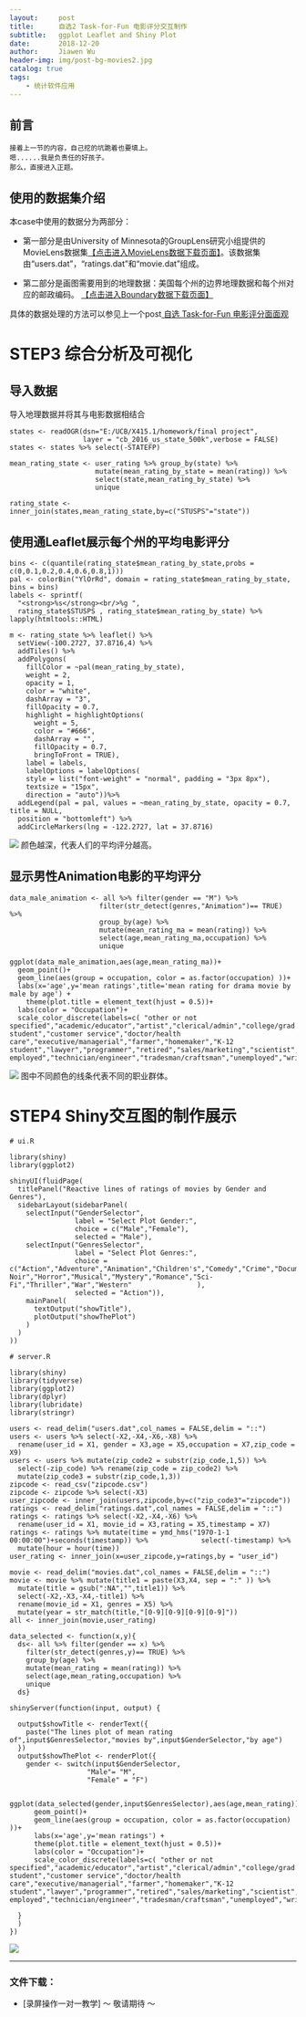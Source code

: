 ```yaml
---
layout:     post
title:      自选2 Task-for-Fun 电影评分交互制作
subtitle:   ggplot Leaflet and Shiny Plot
date:       2018-12-20
author:     Jiawen Wu
header-img: img/post-bg-movies2.jpg
catalog: true
tags:
    - 统计软件应用
---
```


## 前言

    接着上一节的内容，自己挖的坑跪着也要填上。
    嗯......我是负责任的好孩子。
    那么，直接进入正题。
	
## 使用的数据集介绍

本case中使用的数据分为两部分：

- 第一部分是由University of Minnesota的GroupLens研究小组提供的MovieLens数据集<a href="https://grouplens.org/datasets/movielens/">【点击进入MovieLens数据下载页面】</a>。该数据集由“users.dat”，“ratings.dat”和“movie.dat”组成。

- 第二部分是画图需要用到的地理数据：美国每个州的边界地理数据和每个州对应的邮政编码。 <a href="https：//www.census.gov/geo/maps-data/data/cbf/cbf_state.html">【点击进入Boundary数据下载页面】</a>

具体的数据处理的方法可以参见上一个post<a href="https://brokencrayons.github.io/2018/12/18/%E8%87%AA%E9%80%891-Task-for-Fun-%E7%94%B5%E5%BD%B1%E8%AF%84%E5%88%86%E9%9D%A2%E9%9D%A2%E8%A7%82/"> 自选 Task-for-Fun 电影评分面面观</a>

# STEP3 综合分析及可视化

## 导入数据

导入地理数据并将其与电影数据相结合
```
states <- readOGR(dsn="E:/UCB/X415.1/homework/final project",
                  layer = "cb_2016_us_state_500k",verbose = FALSE)
states <- states %>% select(-STATEFP)
```
```
mean_rating_state <- user_rating %>% group_by(state) %>%
                     mutate(mean_rating_by_state = mean(rating)) %>%
                     select(state,mean_rating_by_state) %>%
                     unique
```

```
rating_state <- inner_join(states,mean_rating_state,by=c("STUSPS"="state"))
```
## 使用通Leaflet展示每个州的平均电影评分
```
bins <- c(quantile(rating_state$mean_rating_by_state,probs = c(0,0.1,0.2,0.4,0.6,0.8,1)))
pal <- colorBin("YlOrRd", domain = rating_state$mean_rating_by_state, bins = bins)
labels <- sprintf(
  "<strong>%s</strong><br/>%g ",
  rating_state$STUSPS , rating_state$mean_rating_by_state) %>% lapply(htmltools::HTML)

m <- rating_state %>% leaflet() %>%
  setView(-100.2727, 37.8716,4) %>%
  addTiles() %>%
  addPolygons(
    fillColor = ~pal(mean_rating_by_state),
    weight = 2,
    opacity = 1,
    color = "white",
    dashArray = "3",
    fillOpacity = 0.7,
    highlight = highlightOptions(
      weight = 5,
      color = "#666",
      dashArray = "",
      fillOpacity = 0.7,
      bringToFront = TRUE),
    label = labels, 
    labelOptions = labelOptions(
    style = list("font-weight" = "normal", padding = "3px 8px"),
    textsize = "15px",
    direction = "auto"))%>% 
  addLegend(pal = pal, values = ~mean_rating_by_state, opacity = 0.7, title = NULL,
  position = "bottomleft") %>%
  addCircleMarkers(lng = -122.2727, lat = 37.8716)
```
![](https://ws3.sinaimg.cn/large/006tNbRwgy1fyd7d8q1t7g30k80ee1l5.gif)
颜色越深，代表人们的平均评分越高。

## 显示男性Animation电影的平均评分

```
data_male_animation <- all %>% filter(gender == "M") %>%
                      filter(str_detect(genres,"Animation")== TRUE) %>%
                      group_by(age) %>%
                      mutate(mean_rating_ma = mean(rating)) %>%
                      select(age,mean_rating_ma,occupation) %>%
                      unique

ggplot(data_male_animation,aes(age,mean_rating_ma))+
  geom_point()+
  geom_line(aes(group = occupation, color = as.factor(occupation) ))+
  labs(x='age',y='mean ratings',title='mean rating for drama movie by male by age') +
    theme(plot.title = element_text(hjust = 0.5))+
  labs(color = "Occupation")+
  scale_color_discrete(labels=c( "other or not specified","academic/educator","artist","clerical/admin","college/grad student","customer service","doctor/health care","executive/managerial","farmer","homemaker","K-12 student","lawyer","programmer","retired","sales/marketing","scientist","self-employed","technician/engineer","tradesman/craftsman","unemployed","writer"))
```
![](https://ws3.sinaimg.cn/large/006tNbRwgy1fyd73wppavj311c0qo0tb.jpg)
图中不同颜色的线条代表不同的职业群体。



# STEP4 Shiny交互图的制作展示

```
# ui.R

library(shiny)
library(ggplot2)

shinyUI(fluidPage(
  titlePanel("Reactive lines of ratings of movies by Gender and Genres"),
  sidebarLayout(sidebarPanel(
    selectInput("GenderSelector",
                label = "Select Plot Gender:",
                choice = c("Male","Female"),
                selected = "Male"),
    selectInput("GenresSelector",
                label = "Select Plot Genres:",
                choice = c("Action","Adventure","Animation","Children's","Comedy","Crime","Documentary","Drama","Film-Noir","Horror","Musical","Mystery","Romance","Sci-Fi","Thriller","War","Western"                ),
                selected = "Action")),
    mainPanel(
      textOutput("showTitle"),
      plotOutput("showThePlot")
    )
  )
))

# server.R

library(shiny)
library(tidyverse)
library(ggplot2)
library(dplyr)
library(lubridate)
library(stringr)

users <- read_delim("users.dat",col_names = FALSE,delim = "::")
users <- users %>% select(-X2,-X4,-X6,-X8) %>% 
  rename(user_id = X1, gender = X3,age = X5,occupation = X7,zip_code = X9)
users <- users %>% mutate(zip_code2 = substr(zip_code,1,5)) %>% 
  select(-zip_code) %>% rename(zip_code = zip_code2) %>%
  mutate(zip_code3 = substr(zip_code,1,3))
zipcode <- read_csv("zipcode.csv")
zipcode <- zipcode %>% select(-X3)
user_zipcode <- inner_join(users,zipcode,by=c("zip_code3"="zipcode"))
ratings <- read_delim("ratings.dat",col_names = FALSE,delim = "::")
ratings <- ratings %>% select(-X2,-X4,-X6) %>% 
  rename(user_id = X1, movie_id = X3,rating = X5,timestamp = X7)
ratings <- ratings %>% mutate(time = ymd_hms("1970-1-1 00:00:00")+seconds(timestamp)) %>%             select(-timestamp) %>%
  mutate(hour = hour(time))
user_rating <- inner_join(x=user_zipcode,y=ratings,by = "user_id") 

movie <- read_delim("movies.dat",col_names = FALSE,delim = "::")
movie <- movie %>% mutate(title1 = paste(X3,X4, sep = ":" )) %>%
  mutate(title = gsub(":NA","",title1)) %>%
  select(-X2,-X3,-X4,-title1) %>%
  rename(movie_id = X1, genres = X5) %>%
  mutate(year = str_match(title,"[0-9][0-9][0-9][0-9]"))
all <- inner_join(movie,user_rating)

data_selected <- function(x,y){
  ds<- all %>% filter(gender == x) %>%
    filter(str_detect(genres,y)== TRUE) %>%
    group_by(age) %>%
    mutate(mean_rating = mean(rating)) %>%
    select(age,mean_rating,occupation) %>%
    unique
  ds}

shinyServer(function(input, output) {
  
  output$showTitle <- renderText({
    paste("The lines plot of mean rating of",input$GenresSelector,"movies by",input$GenderSelector,"by age")
  })
  output$showThePlot <- renderPlot({
    gender <- switch(input$GenderSelector,
                   "Male"= "M",
                   "Female" = "F")
    
      ggplot(data_selected(gender,input$GenresSelector),aes(age,mean_rating))+
      geom_point()+
      geom_line(aes(group = occupation, color = as.factor(occupation) ))+
      labs(x='age',y='mean ratings') +
      theme(plot.title = element_text(hjust = 0.5))+
      labs(color = "Occupation")+
      scale_color_discrete(labels=c( "other or not specified","academic/educator","artist","clerical/admin","college/grad student","customer service","doctor/health care","executive/managerial","farmer","homemaker","K-12 student","lawyer","programmer","retired","sales/marketing","scientist","self-employed","technician/engineer","tradesman/craftsman","unemployed","writer"))
    
  }
  )
})
```
![](https://ws1.sinaimg.cn/large/006tNbRwgy1fyd7csns39g30hs09xb2d.gif)

<!--最终效果可以<a href="https://lfy520.shinyapps.io/line_plot_for_movies/"> 点击这里查看</a> --> 

***
### 文件下载：
- [录屏操作一对一教学]  ～ 敬请期待 ～
